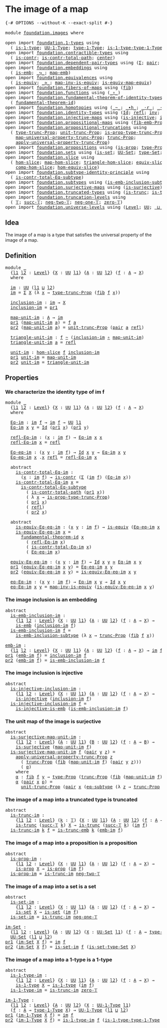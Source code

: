 # The image of a map

<pre class="Agda"><a id="31" class="Symbol">{-#</a> <a id="35" class="Keyword">OPTIONS</a> <a id="43" class="Pragma">--without-K</a> <a id="55" class="Pragma">--exact-split</a> <a id="69" class="Symbol">#-}</a>

<a id="74" class="Keyword">module</a> <a id="81" href="foundation.images.html" class="Module">foundation.images</a> <a id="99" class="Keyword">where</a>

<a id="106" class="Keyword">open</a> <a id="111" class="Keyword">import</a> <a id="118" href="foundation.1-types.html" class="Module">foundation.1-types</a> <a id="137" class="Keyword">using</a>
  <a id="145" class="Symbol">(</a> <a id="147" href="foundation-core.1-types.html#654" class="Function">is-1-type</a><a id="156" class="Symbol">;</a> <a id="158" href="foundation-core.1-types.html#720" class="Function">UU-1-Type</a><a id="167" class="Symbol">;</a> <a id="169" href="foundation-core.1-types.html#792" class="Function">type-1-Type</a><a id="180" class="Symbol">;</a> <a id="182" href="foundation-core.1-types.html#869" class="Function">is-1-type-type-1-Type</a><a id="203" class="Symbol">)</a>
<a id="205" class="Keyword">open</a> <a id="210" class="Keyword">import</a> <a id="217" href="foundation.contractible-types.html" class="Module">foundation.contractible-types</a> <a id="247" class="Keyword">using</a>
  <a id="255" class="Symbol">(</a> <a id="257" href="foundation-core.contractible-types.html#992" class="Function">is-contr</a><a id="265" class="Symbol">;</a> <a id="267" href="foundation-core.contractible-types.html#2037" class="Function">is-contr-total-path</a><a id="286" class="Symbol">;</a> <a id="288" href="foundation-core.contractible-types.html#1085" class="Function">center</a><a id="294" class="Symbol">)</a>
<a id="296" class="Keyword">open</a> <a id="301" class="Keyword">import</a> <a id="308" href="foundation.dependent-pair-types.html" class="Module">foundation.dependent-pair-types</a> <a id="340" class="Keyword">using</a> <a id="346" class="Symbol">(</a><a id="347" href="foundation-core.dependent-pair-types.html#502" class="Record">Σ</a><a id="348" class="Symbol">;</a> <a id="350" href="foundation-core.dependent-pair-types.html#575" class="InductiveConstructor">pair</a><a id="354" class="Symbol">;</a> <a id="356" href="foundation-core.dependent-pair-types.html#592" class="Field">pr1</a><a id="359" class="Symbol">;</a> <a id="361" href="foundation-core.dependent-pair-types.html#604" class="Field">pr2</a><a id="364" class="Symbol">)</a>
<a id="366" class="Keyword">open</a> <a id="371" class="Keyword">import</a> <a id="378" href="foundation.embeddings.html" class="Module">foundation.embeddings</a> <a id="400" class="Keyword">using</a>
  <a id="408" class="Symbol">(</a> <a id="410" href="foundation-core.embeddings.html#980" class="Function">is-emb</a><a id="416" class="Symbol">;</a> <a id="418" href="foundation-core.embeddings.html#1062" class="Function Operator">_↪_</a><a id="421" class="Symbol">;</a> <a id="423" href="foundation-core.embeddings.html#1205" class="Function">map-emb</a><a id="430" class="Symbol">)</a>
<a id="432" class="Keyword">open</a> <a id="437" class="Keyword">import</a> <a id="444" href="foundation.equivalences.html" class="Module">foundation.equivalences</a> <a id="468" class="Keyword">using</a>
  <a id="476" class="Symbol">(</a> <a id="478" href="foundation-core.equivalences.html#1542" class="Function">is-equiv</a><a id="486" class="Symbol">;</a> <a id="488" href="foundation-core.equivalences.html#1607" class="Function Operator">_≃_</a><a id="491" class="Symbol">;</a> <a id="493" href="foundation-core.equivalences.html#4173" class="Function">map-inv-is-equiv</a><a id="509" class="Symbol">;</a> <a id="511" href="foundation-core.equivalences.html#1862" class="Function">is-equiv-map-equiv</a><a id="529" class="Symbol">)</a>
<a id="531" class="Keyword">open</a> <a id="536" class="Keyword">import</a> <a id="543" href="foundation.fibers-of-maps.html" class="Module">foundation.fibers-of-maps</a> <a id="569" class="Keyword">using</a> <a id="575" class="Symbol">(</a><a id="576" href="foundation-core.fibers-of-maps.html#928" class="Function">fib</a><a id="579" class="Symbol">)</a>
<a id="581" class="Keyword">open</a> <a id="586" class="Keyword">import</a> <a id="593" href="foundation.functions.html" class="Module">foundation.functions</a> <a id="614" class="Keyword">using</a> <a id="620" class="Symbol">(</a><a id="621" href="foundation-core.functions.html#407" class="Function Operator">_∘_</a><a id="624" class="Symbol">)</a>
<a id="626" class="Keyword">open</a> <a id="631" class="Keyword">import</a> <a id="638" href="foundation.fundamental-theorem-of-identity-types.html" class="Module">foundation.fundamental-theorem-of-identity-types</a> <a id="687" class="Keyword">using</a>
  <a id="695" class="Symbol">(</a> <a id="697" href="foundation-core.fundamental-theorem-of-identity-types.html#1888" class="Function">fundamental-theorem-id</a><a id="719" class="Symbol">)</a>
<a id="721" class="Keyword">open</a> <a id="726" class="Keyword">import</a> <a id="733" href="foundation.homotopies.html" class="Module">foundation.homotopies</a> <a id="755" class="Keyword">using</a> <a id="761" class="Symbol">(</a><a id="762" href="foundation-core.homotopies.html#545" class="Function Operator">_~_</a><a id="765" class="Symbol">;</a> <a id="767" href="foundation-core.homotopies.html#1136" class="Function Operator">_∙h_</a><a id="771" class="Symbol">;</a> <a id="773" href="foundation-core.homotopies.html#2052" class="Function Operator">_·r_</a><a id="777" class="Symbol">;</a> <a id="779" href="foundation-core.homotopies.html#1846" class="Function Operator">_·l_</a><a id="783" class="Symbol">)</a>
<a id="785" class="Keyword">open</a> <a id="790" class="Keyword">import</a> <a id="797" href="foundation.identity-types.html" class="Module">foundation.identity-types</a> <a id="823" class="Keyword">using</a> <a id="829" class="Symbol">(</a><a id="830" href="foundation-core.identity-types.html#641" class="Datatype">Id</a><a id="832" class="Symbol">;</a> <a id="834" href="foundation-core.identity-types.html#694" class="InductiveConstructor">refl</a><a id="838" class="Symbol">;</a> <a id="840" href="foundation-core.identity-types.html#1552" class="Function">inv</a><a id="843" class="Symbol">;</a> <a id="845" href="foundation-core.identity-types.html#1239" class="Function Operator">_∙_</a><a id="848" class="Symbol">)</a>
<a id="850" class="Keyword">open</a> <a id="855" class="Keyword">import</a> <a id="862" href="foundation.injective-maps.html" class="Module">foundation.injective-maps</a> <a id="888" class="Keyword">using</a> <a id="894" class="Symbol">(</a><a id="895" href="foundation.injective-maps.html#1295" class="Function">is-injective</a><a id="907" class="Symbol">;</a> <a id="909" href="foundation.injective-maps.html#3649" class="Function">is-injective-is-emb</a><a id="928" class="Symbol">)</a>
<a id="930" class="Keyword">open</a> <a id="935" class="Keyword">import</a> <a id="942" href="foundation.propositional-maps.html" class="Module">foundation.propositional-maps</a> <a id="972" class="Keyword">using</a> <a id="978" class="Symbol">(</a><a id="979" href="foundation-core.propositional-maps.html#2460" class="Function">fib-emb-Prop</a><a id="991" class="Symbol">)</a>
<a id="993" class="Keyword">open</a> <a id="998" class="Keyword">import</a> <a id="1005" href="foundation.propositional-truncations.html" class="Module">foundation.propositional-truncations</a> <a id="1042" class="Keyword">using</a>
  <a id="1050" class="Symbol">(</a> <a id="1052" href="foundation.propositional-truncations.html#2012" class="Function">type-trunc-Prop</a><a id="1067" class="Symbol">;</a> <a id="1069" href="foundation.propositional-truncations.html#2096" class="Function">unit-trunc-Prop</a><a id="1084" class="Symbol">;</a> <a id="1086" href="foundation.propositional-truncations.html#2191" class="Function">is-prop-type-trunc-Prop</a><a id="1109" class="Symbol">;</a>
    <a id="1115" href="foundation.propositional-truncations.html#5222" class="Function">map-universal-property-trunc-Prop</a><a id="1148" class="Symbol">;</a> <a id="1150" href="foundation.propositional-truncations.html#2510" class="Function">trunc-Prop</a><a id="1160" class="Symbol">;</a>
    <a id="1166" href="foundation.propositional-truncations.html#5581" class="Function">apply-universal-property-trunc-Prop</a><a id="1201" class="Symbol">)</a>
<a id="1203" class="Keyword">open</a> <a id="1208" class="Keyword">import</a> <a id="1215" href="foundation.propositions.html" class="Module">foundation.propositions</a> <a id="1239" class="Keyword">using</a> <a id="1245" class="Symbol">(</a><a id="1246" href="foundation-core.propositions.html#1295" class="Function">is-prop</a><a id="1253" class="Symbol">;</a> <a id="1255" href="foundation-core.propositions.html#1482" class="Function">type-Prop</a><a id="1264" class="Symbol">)</a>
<a id="1266" class="Keyword">open</a> <a id="1271" class="Keyword">import</a> <a id="1278" href="foundation.sets.html" class="Module">foundation.sets</a> <a id="1294" class="Keyword">using</a> <a id="1300" class="Symbol">(</a><a id="1301" href="foundation-core.sets.html#1099" class="Function">is-set</a><a id="1307" class="Symbol">;</a> <a id="1309" href="foundation-core.sets.html#1177" class="Function">UU-Set</a><a id="1315" class="Symbol">;</a> <a id="1317" href="foundation-core.sets.html#1291" class="Function">type-Set</a><a id="1325" class="Symbol">;</a> <a id="1327" href="foundation-core.sets.html#1342" class="Function">is-set-type-Set</a><a id="1342" class="Symbol">)</a>
<a id="1344" class="Keyword">open</a> <a id="1349" class="Keyword">import</a> <a id="1356" href="foundation.slice.html" class="Module">foundation.slice</a> <a id="1373" class="Keyword">using</a>
  <a id="1381" class="Symbol">(</a> <a id="1383" href="foundation.slice.html#2935" class="Function">hom-slice</a><a id="1392" class="Symbol">;</a> <a id="1394" href="foundation.slice.html#3111" class="Function">map-hom-slice</a><a id="1407" class="Symbol">;</a> <a id="1409" href="foundation.slice.html#3263" class="Function">triangle-hom-slice</a><a id="1427" class="Symbol">;</a> <a id="1429" href="foundation.slice.html#8071" class="Function">equiv-slice</a><a id="1440" class="Symbol">;</a> <a id="1442" href="foundation.slice.html#3639" class="Function">htpy-hom-slice</a><a id="1456" class="Symbol">;</a>
    <a id="1462" href="foundation.slice.html#4396" class="Function">comp-hom-slice</a><a id="1476" class="Symbol">;</a> <a id="1478" href="foundation.slice.html#8263" class="Function">hom-equiv-slice</a><a id="1493" class="Symbol">)</a>
<a id="1495" class="Keyword">open</a> <a id="1500" class="Keyword">import</a> <a id="1507" href="foundation.subtype-identity-principle.html" class="Module">foundation.subtype-identity-principle</a> <a id="1545" class="Keyword">using</a>
  <a id="1553" class="Symbol">(</a> <a id="1555" href="foundation-core.subtype-identity-principle.html#1572" class="Function">is-contr-total-Eq-subtype</a><a id="1580" class="Symbol">)</a>
<a id="1582" class="Keyword">open</a> <a id="1587" class="Keyword">import</a> <a id="1594" href="foundation.subtypes.html" class="Module">foundation.subtypes</a> <a id="1614" class="Keyword">using</a> <a id="1620" class="Symbol">(</a><a id="1621" href="foundation-core.subtypes.html#3702" class="Function">is-emb-inclusion-subtype</a><a id="1645" class="Symbol">;</a> <a id="1647" href="foundation-core.subtypes.html#3381" class="Function">eq-subtype</a><a id="1657" class="Symbol">)</a>
<a id="1659" class="Keyword">open</a> <a id="1664" class="Keyword">import</a> <a id="1671" href="foundation.surjective-maps.html" class="Module">foundation.surjective-maps</a> <a id="1698" class="Keyword">using</a> <a id="1704" class="Symbol">(</a><a id="1705" href="foundation.surjective-maps.html#1905" class="Function">is-surjective</a><a id="1718" class="Symbol">)</a>
<a id="1720" class="Keyword">open</a> <a id="1725" class="Keyword">import</a> <a id="1732" href="foundation.truncated-types.html" class="Module">foundation.truncated-types</a> <a id="1759" class="Keyword">using</a> <a id="1765" class="Symbol">(</a><a id="1766" href="foundation-core.truncated-types.html#1727" class="Function">is-trunc</a><a id="1774" class="Symbol">;</a> <a id="1776" href="foundation-core.truncated-types.html#5470" class="Function">is-trunc-emb</a><a id="1788" class="Symbol">)</a>
<a id="1790" class="Keyword">open</a> <a id="1795" class="Keyword">import</a> <a id="1802" href="foundation.truncation-levels.html" class="Module">foundation.truncation-levels</a> <a id="1831" class="Keyword">using</a>
  <a id="1839" class="Symbol">(</a> <a id="1841" href="foundation-core.truncation-levels.html#382" class="Datatype">𝕋</a><a id="1842" class="Symbol">;</a> <a id="1844" href="foundation-core.truncation-levels.html#419" class="InductiveConstructor">succ-𝕋</a><a id="1850" class="Symbol">;</a> <a id="1852" href="foundation-core.truncation-levels.html#403" class="InductiveConstructor">neg-two-𝕋</a><a id="1861" class="Symbol">;</a> <a id="1863" href="foundation-core.truncation-levels.html#435" class="Function">neg-one-𝕋</a><a id="1872" class="Symbol">;</a> <a id="1874" href="foundation-core.truncation-levels.html#479" class="Function">zero-𝕋</a><a id="1880" class="Symbol">)</a>
<a id="1882" class="Keyword">open</a> <a id="1887" class="Keyword">import</a> <a id="1894" href="foundation.universe-levels.html" class="Module">foundation.universe-levels</a> <a id="1921" class="Keyword">using</a> <a id="1927" class="Symbol">(</a><a id="1928" href="Agda.Primitive.html#597" class="Postulate">Level</a><a id="1933" class="Symbol">;</a> <a id="1935" href="foundation-core.universe-levels.html#222" class="Primitive">UU</a><a id="1937" class="Symbol">;</a> <a id="1939" href="Agda.Primitive.html#810" class="Primitive Operator">_⊔_</a><a id="1942" class="Symbol">)</a>
</pre>
## Idea

The image of a map is a type that satisfies the universal property of the image of a map.

## Definition

<pre class="Agda"><a id="2072" class="Keyword">module</a> <a id="2079" href="foundation.images.html#2079" class="Module">_</a>
  <a id="2083" class="Symbol">{</a><a id="2084" href="foundation.images.html#2084" class="Bound">l1</a> <a id="2087" href="foundation.images.html#2087" class="Bound">l2</a> <a id="2090" class="Symbol">:</a> <a id="2092" href="Agda.Primitive.html#597" class="Postulate">Level</a><a id="2097" class="Symbol">}</a> <a id="2099" class="Symbol">{</a><a id="2100" href="foundation.images.html#2100" class="Bound">X</a> <a id="2102" class="Symbol">:</a> <a id="2104" href="foundation-core.universe-levels.html#222" class="Primitive">UU</a> <a id="2107" href="foundation.images.html#2084" class="Bound">l1</a><a id="2109" class="Symbol">}</a> <a id="2111" class="Symbol">{</a><a id="2112" href="foundation.images.html#2112" class="Bound">A</a> <a id="2114" class="Symbol">:</a> <a id="2116" href="foundation-core.universe-levels.html#222" class="Primitive">UU</a> <a id="2119" href="foundation.images.html#2087" class="Bound">l2</a><a id="2121" class="Symbol">}</a> <a id="2123" class="Symbol">(</a><a id="2124" href="foundation.images.html#2124" class="Bound">f</a> <a id="2126" class="Symbol">:</a> <a id="2128" href="foundation.images.html#2112" class="Bound">A</a> <a id="2130" class="Symbol">→</a> <a id="2132" href="foundation.images.html#2100" class="Bound">X</a><a id="2133" class="Symbol">)</a>
  <a id="2137" class="Keyword">where</a>
    
  <a id="2150" href="foundation.images.html#2150" class="Function">im</a> <a id="2153" class="Symbol">:</a> <a id="2155" href="foundation-core.universe-levels.html#222" class="Primitive">UU</a> <a id="2158" class="Symbol">(</a><a id="2159" href="foundation.images.html#2084" class="Bound">l1</a> <a id="2162" href="Agda.Primitive.html#810" class="Primitive Operator">⊔</a> <a id="2164" href="foundation.images.html#2087" class="Bound">l2</a><a id="2166" class="Symbol">)</a>
  <a id="2170" href="foundation.images.html#2150" class="Function">im</a> <a id="2173" class="Symbol">=</a> <a id="2175" href="foundation-core.dependent-pair-types.html#502" class="Record">Σ</a> <a id="2177" href="foundation.images.html#2100" class="Bound">X</a> <a id="2179" class="Symbol">(λ</a> <a id="2182" href="foundation.images.html#2182" class="Bound">x</a> <a id="2184" class="Symbol">→</a> <a id="2186" href="foundation.propositional-truncations.html#2012" class="Function">type-trunc-Prop</a> <a id="2202" class="Symbol">(</a><a id="2203" href="foundation-core.fibers-of-maps.html#928" class="Function">fib</a> <a id="2207" href="foundation.images.html#2124" class="Bound">f</a> <a id="2209" href="foundation.images.html#2182" class="Bound">x</a><a id="2210" class="Symbol">))</a>

  <a id="2216" href="foundation.images.html#2216" class="Function">inclusion-im</a> <a id="2229" class="Symbol">:</a> <a id="2231" href="foundation.images.html#2150" class="Function">im</a> <a id="2234" class="Symbol">→</a> <a id="2236" href="foundation.images.html#2100" class="Bound">X</a>
  <a id="2240" href="foundation.images.html#2216" class="Function">inclusion-im</a> <a id="2253" class="Symbol">=</a> <a id="2255" href="foundation-core.dependent-pair-types.html#592" class="Field">pr1</a>

  <a id="2262" href="foundation.images.html#2262" class="Function">map-unit-im</a> <a id="2274" class="Symbol">:</a> <a id="2276" href="foundation.images.html#2112" class="Bound">A</a> <a id="2278" class="Symbol">→</a> <a id="2280" href="foundation.images.html#2150" class="Function">im</a>
  <a id="2285" href="foundation-core.dependent-pair-types.html#592" class="Field">pr1</a> <a id="2289" class="Symbol">(</a><a id="2290" href="foundation.images.html#2262" class="Function">map-unit-im</a> <a id="2302" href="foundation.images.html#2302" class="Bound">a</a><a id="2303" class="Symbol">)</a> <a id="2305" class="Symbol">=</a> <a id="2307" href="foundation.images.html#2124" class="Bound">f</a> <a id="2309" href="foundation.images.html#2302" class="Bound">a</a>
  <a id="2313" href="foundation-core.dependent-pair-types.html#604" class="Field">pr2</a> <a id="2317" class="Symbol">(</a><a id="2318" href="foundation.images.html#2262" class="Function">map-unit-im</a> <a id="2330" href="foundation.images.html#2330" class="Bound">a</a><a id="2331" class="Symbol">)</a> <a id="2333" class="Symbol">=</a> <a id="2335" href="foundation.propositional-truncations.html#2096" class="Function">unit-trunc-Prop</a> <a id="2351" class="Symbol">(</a><a id="2352" href="foundation-core.dependent-pair-types.html#575" class="InductiveConstructor">pair</a> <a id="2357" href="foundation.images.html#2330" class="Bound">a</a> <a id="2359" href="foundation-core.identity-types.html#694" class="InductiveConstructor">refl</a><a id="2363" class="Symbol">)</a>

  <a id="2368" href="foundation.images.html#2368" class="Function">triangle-unit-im</a> <a id="2385" class="Symbol">:</a> <a id="2387" href="foundation.images.html#2124" class="Bound">f</a> <a id="2389" href="foundation-core.homotopies.html#545" class="Function Operator">~</a> <a id="2391" class="Symbol">(</a><a id="2392" href="foundation.images.html#2216" class="Function">inclusion-im</a> <a id="2405" href="foundation-core.functions.html#407" class="Function Operator">∘</a> <a id="2407" href="foundation.images.html#2262" class="Function">map-unit-im</a><a id="2418" class="Symbol">)</a>
  <a id="2422" href="foundation.images.html#2368" class="Function">triangle-unit-im</a> <a id="2439" href="foundation.images.html#2439" class="Bound">a</a> <a id="2441" class="Symbol">=</a> <a id="2443" href="foundation-core.identity-types.html#694" class="InductiveConstructor">refl</a>

  <a id="2451" href="foundation.images.html#2451" class="Function">unit-im</a> <a id="2459" class="Symbol">:</a> <a id="2461" href="foundation.slice.html#2935" class="Function">hom-slice</a> <a id="2471" href="foundation.images.html#2124" class="Bound">f</a> <a id="2473" href="foundation.images.html#2216" class="Function">inclusion-im</a>
  <a id="2488" href="foundation-core.dependent-pair-types.html#592" class="Field">pr1</a> <a id="2492" href="foundation.images.html#2451" class="Function">unit-im</a> <a id="2500" class="Symbol">=</a> <a id="2502" href="foundation.images.html#2262" class="Function">map-unit-im</a>
  <a id="2516" href="foundation-core.dependent-pair-types.html#604" class="Field">pr2</a> <a id="2520" href="foundation.images.html#2451" class="Function">unit-im</a> <a id="2528" class="Symbol">=</a> <a id="2530" href="foundation.images.html#2368" class="Function">triangle-unit-im</a>
</pre>
## Properties

### We characterize the identity type of im f

<pre class="Agda"><a id="2622" class="Keyword">module</a> <a id="2629" href="foundation.images.html#2629" class="Module">_</a>
  <a id="2633" class="Symbol">{</a><a id="2634" href="foundation.images.html#2634" class="Bound">l1</a> <a id="2637" href="foundation.images.html#2637" class="Bound">l2</a> <a id="2640" class="Symbol">:</a> <a id="2642" href="Agda.Primitive.html#597" class="Postulate">Level</a><a id="2647" class="Symbol">}</a> <a id="2649" class="Symbol">{</a><a id="2650" href="foundation.images.html#2650" class="Bound">X</a> <a id="2652" class="Symbol">:</a> <a id="2654" href="foundation-core.universe-levels.html#222" class="Primitive">UU</a> <a id="2657" href="foundation.images.html#2634" class="Bound">l1</a><a id="2659" class="Symbol">}</a> <a id="2661" class="Symbol">{</a><a id="2662" href="foundation.images.html#2662" class="Bound">A</a> <a id="2664" class="Symbol">:</a> <a id="2666" href="foundation-core.universe-levels.html#222" class="Primitive">UU</a> <a id="2669" href="foundation.images.html#2637" class="Bound">l2</a><a id="2671" class="Symbol">}</a> <a id="2673" class="Symbol">(</a><a id="2674" href="foundation.images.html#2674" class="Bound">f</a> <a id="2676" class="Symbol">:</a> <a id="2678" href="foundation.images.html#2662" class="Bound">A</a> <a id="2680" class="Symbol">→</a> <a id="2682" href="foundation.images.html#2650" class="Bound">X</a><a id="2683" class="Symbol">)</a>
  <a id="2687" class="Keyword">where</a>

  <a id="2696" href="foundation.images.html#2696" class="Function">Eq-im</a> <a id="2702" class="Symbol">:</a> <a id="2704" href="foundation.images.html#2150" class="Function">im</a> <a id="2707" href="foundation.images.html#2674" class="Bound">f</a> <a id="2709" class="Symbol">→</a> <a id="2711" href="foundation.images.html#2150" class="Function">im</a> <a id="2714" href="foundation.images.html#2674" class="Bound">f</a> <a id="2716" class="Symbol">→</a> <a id="2718" href="foundation-core.universe-levels.html#222" class="Primitive">UU</a> <a id="2721" href="foundation.images.html#2634" class="Bound">l1</a>
  <a id="2726" href="foundation.images.html#2696" class="Function">Eq-im</a> <a id="2732" href="foundation.images.html#2732" class="Bound">x</a> <a id="2734" href="foundation.images.html#2734" class="Bound">y</a> <a id="2736" class="Symbol">=</a> <a id="2738" href="foundation-core.identity-types.html#641" class="Datatype">Id</a> <a id="2741" class="Symbol">(</a><a id="2742" href="foundation-core.dependent-pair-types.html#592" class="Field">pr1</a> <a id="2746" href="foundation.images.html#2732" class="Bound">x</a><a id="2747" class="Symbol">)</a> <a id="2749" class="Symbol">(</a><a id="2750" href="foundation-core.dependent-pair-types.html#592" class="Field">pr1</a> <a id="2754" href="foundation.images.html#2734" class="Bound">y</a><a id="2755" class="Symbol">)</a>

  <a id="2760" href="foundation.images.html#2760" class="Function">refl-Eq-im</a> <a id="2771" class="Symbol">:</a> <a id="2773" class="Symbol">(</a><a id="2774" href="foundation.images.html#2774" class="Bound">x</a> <a id="2776" class="Symbol">:</a> <a id="2778" href="foundation.images.html#2150" class="Function">im</a> <a id="2781" href="foundation.images.html#2674" class="Bound">f</a><a id="2782" class="Symbol">)</a> <a id="2784" class="Symbol">→</a> <a id="2786" href="foundation.images.html#2696" class="Function">Eq-im</a> <a id="2792" href="foundation.images.html#2774" class="Bound">x</a> <a id="2794" href="foundation.images.html#2774" class="Bound">x</a>
  <a id="2798" href="foundation.images.html#2760" class="Function">refl-Eq-im</a> <a id="2809" href="foundation.images.html#2809" class="Bound">x</a> <a id="2811" class="Symbol">=</a> <a id="2813" href="foundation-core.identity-types.html#694" class="InductiveConstructor">refl</a>

  <a id="2821" href="foundation.images.html#2821" class="Function">Eq-eq-im</a> <a id="2830" class="Symbol">:</a> <a id="2832" class="Symbol">(</a><a id="2833" href="foundation.images.html#2833" class="Bound">x</a> <a id="2835" href="foundation.images.html#2835" class="Bound">y</a> <a id="2837" class="Symbol">:</a> <a id="2839" href="foundation.images.html#2150" class="Function">im</a> <a id="2842" href="foundation.images.html#2674" class="Bound">f</a><a id="2843" class="Symbol">)</a> <a id="2845" class="Symbol">→</a> <a id="2847" href="foundation-core.identity-types.html#641" class="Datatype">Id</a> <a id="2850" href="foundation.images.html#2833" class="Bound">x</a> <a id="2852" href="foundation.images.html#2835" class="Bound">y</a> <a id="2854" class="Symbol">→</a> <a id="2856" href="foundation.images.html#2696" class="Function">Eq-im</a> <a id="2862" href="foundation.images.html#2833" class="Bound">x</a> <a id="2864" href="foundation.images.html#2835" class="Bound">y</a>
  <a id="2868" href="foundation.images.html#2821" class="Function">Eq-eq-im</a> <a id="2877" href="foundation.images.html#2877" class="Bound">x</a> <a id="2879" class="DottedPattern Symbol">.</a><a id="2880" href="foundation.images.html#2877" class="DottedPattern Bound">x</a> <a id="2882" href="foundation-core.identity-types.html#694" class="InductiveConstructor">refl</a> <a id="2887" class="Symbol">=</a> <a id="2889" href="foundation.images.html#2760" class="Function">refl-Eq-im</a> <a id="2900" href="foundation.images.html#2877" class="Bound">x</a>

  <a id="2905" class="Keyword">abstract</a>
    <a id="2918" href="foundation.images.html#2918" class="Function">is-contr-total-Eq-im</a> <a id="2939" class="Symbol">:</a>
      <a id="2947" class="Symbol">(</a><a id="2948" href="foundation.images.html#2948" class="Bound">x</a> <a id="2950" class="Symbol">:</a> <a id="2952" href="foundation.images.html#2150" class="Function">im</a> <a id="2955" href="foundation.images.html#2674" class="Bound">f</a><a id="2956" class="Symbol">)</a> <a id="2958" class="Symbol">→</a> <a id="2960" href="foundation-core.contractible-types.html#992" class="Function">is-contr</a> <a id="2969" class="Symbol">(</a><a id="2970" href="foundation-core.dependent-pair-types.html#502" class="Record">Σ</a> <a id="2972" class="Symbol">(</a><a id="2973" href="foundation.images.html#2150" class="Function">im</a> <a id="2976" href="foundation.images.html#2674" class="Bound">f</a><a id="2977" class="Symbol">)</a> <a id="2979" class="Symbol">(</a><a id="2980" href="foundation.images.html#2696" class="Function">Eq-im</a> <a id="2986" href="foundation.images.html#2948" class="Bound">x</a><a id="2987" class="Symbol">))</a>
    <a id="2994" href="foundation.images.html#2918" class="Function">is-contr-total-Eq-im</a> <a id="3015" href="foundation.images.html#3015" class="Bound">x</a> <a id="3017" class="Symbol">=</a>
      <a id="3025" href="foundation-core.subtype-identity-principle.html#1572" class="Function">is-contr-total-Eq-subtype</a>
        <a id="3059" class="Symbol">(</a> <a id="3061" href="foundation-core.contractible-types.html#2037" class="Function">is-contr-total-path</a> <a id="3081" class="Symbol">(</a><a id="3082" href="foundation-core.dependent-pair-types.html#592" class="Field">pr1</a> <a id="3086" href="foundation.images.html#3015" class="Bound">x</a><a id="3087" class="Symbol">))</a>
        <a id="3098" class="Symbol">(</a> <a id="3100" class="Symbol">λ</a> <a id="3102" href="foundation.images.html#3102" class="Bound">x</a> <a id="3104" class="Symbol">→</a> <a id="3106" href="foundation.propositional-truncations.html#2191" class="Function">is-prop-type-trunc-Prop</a><a id="3129" class="Symbol">)</a>
        <a id="3139" class="Symbol">(</a> <a id="3141" href="foundation-core.dependent-pair-types.html#592" class="Field">pr1</a> <a id="3145" href="foundation.images.html#3015" class="Bound">x</a><a id="3146" class="Symbol">)</a>
        <a id="3156" class="Symbol">(</a> <a id="3158" href="foundation-core.identity-types.html#694" class="InductiveConstructor">refl</a><a id="3162" class="Symbol">)</a>
        <a id="3172" class="Symbol">(</a> <a id="3174" href="foundation-core.dependent-pair-types.html#604" class="Field">pr2</a> <a id="3178" href="foundation.images.html#3015" class="Bound">x</a><a id="3179" class="Symbol">)</a>

  <a id="3184" class="Keyword">abstract</a>
    <a id="3197" href="foundation.images.html#3197" class="Function">is-equiv-Eq-eq-im</a> <a id="3215" class="Symbol">:</a> <a id="3217" class="Symbol">(</a><a id="3218" href="foundation.images.html#3218" class="Bound">x</a> <a id="3220" href="foundation.images.html#3220" class="Bound">y</a> <a id="3222" class="Symbol">:</a> <a id="3224" href="foundation.images.html#2150" class="Function">im</a> <a id="3227" href="foundation.images.html#2674" class="Bound">f</a><a id="3228" class="Symbol">)</a> <a id="3230" class="Symbol">→</a> <a id="3232" href="foundation-core.equivalences.html#1542" class="Function">is-equiv</a> <a id="3241" class="Symbol">(</a><a id="3242" href="foundation.images.html#2821" class="Function">Eq-eq-im</a> <a id="3251" href="foundation.images.html#3218" class="Bound">x</a> <a id="3253" href="foundation.images.html#3220" class="Bound">y</a><a id="3254" class="Symbol">)</a>
    <a id="3260" href="foundation.images.html#3197" class="Function">is-equiv-Eq-eq-im</a> <a id="3278" href="foundation.images.html#3278" class="Bound">x</a> <a id="3280" class="Symbol">=</a>
      <a id="3288" href="foundation-core.fundamental-theorem-of-identity-types.html#1888" class="Function">fundamental-theorem-id</a> <a id="3311" href="foundation.images.html#3278" class="Bound">x</a>
        <a id="3321" class="Symbol">(</a> <a id="3323" href="foundation.images.html#2760" class="Function">refl-Eq-im</a> <a id="3334" href="foundation.images.html#3278" class="Bound">x</a><a id="3335" class="Symbol">)</a>
        <a id="3345" class="Symbol">(</a> <a id="3347" href="foundation.images.html#2918" class="Function">is-contr-total-Eq-im</a> <a id="3368" href="foundation.images.html#3278" class="Bound">x</a><a id="3369" class="Symbol">)</a>
        <a id="3379" class="Symbol">(</a> <a id="3381" href="foundation.images.html#2821" class="Function">Eq-eq-im</a> <a id="3390" href="foundation.images.html#3278" class="Bound">x</a><a id="3391" class="Symbol">)</a>

  <a id="3396" href="foundation.images.html#3396" class="Function">equiv-Eq-eq-im</a> <a id="3411" class="Symbol">:</a> <a id="3413" class="Symbol">(</a><a id="3414" href="foundation.images.html#3414" class="Bound">x</a> <a id="3416" href="foundation.images.html#3416" class="Bound">y</a> <a id="3418" class="Symbol">:</a> <a id="3420" href="foundation.images.html#2150" class="Function">im</a> <a id="3423" href="foundation.images.html#2674" class="Bound">f</a><a id="3424" class="Symbol">)</a> <a id="3426" class="Symbol">→</a> <a id="3428" href="foundation-core.identity-types.html#641" class="Datatype">Id</a> <a id="3431" href="foundation.images.html#3414" class="Bound">x</a> <a id="3433" href="foundation.images.html#3416" class="Bound">y</a> <a id="3435" href="foundation-core.equivalences.html#1607" class="Function Operator">≃</a> <a id="3437" href="foundation.images.html#2696" class="Function">Eq-im</a> <a id="3443" href="foundation.images.html#3414" class="Bound">x</a> <a id="3445" href="foundation.images.html#3416" class="Bound">y</a>
  <a id="3449" href="foundation-core.dependent-pair-types.html#592" class="Field">pr1</a> <a id="3453" class="Symbol">(</a><a id="3454" href="foundation.images.html#3396" class="Function">equiv-Eq-eq-im</a> <a id="3469" href="foundation.images.html#3469" class="Bound">x</a> <a id="3471" href="foundation.images.html#3471" class="Bound">y</a><a id="3472" class="Symbol">)</a> <a id="3474" class="Symbol">=</a> <a id="3476" href="foundation.images.html#2821" class="Function">Eq-eq-im</a> <a id="3485" href="foundation.images.html#3469" class="Bound">x</a> <a id="3487" href="foundation.images.html#3471" class="Bound">y</a>
  <a id="3491" href="foundation-core.dependent-pair-types.html#604" class="Field">pr2</a> <a id="3495" class="Symbol">(</a><a id="3496" href="foundation.images.html#3396" class="Function">equiv-Eq-eq-im</a> <a id="3511" href="foundation.images.html#3511" class="Bound">x</a> <a id="3513" href="foundation.images.html#3513" class="Bound">y</a><a id="3514" class="Symbol">)</a> <a id="3516" class="Symbol">=</a> <a id="3518" href="foundation.images.html#3197" class="Function">is-equiv-Eq-eq-im</a> <a id="3536" href="foundation.images.html#3511" class="Bound">x</a> <a id="3538" href="foundation.images.html#3513" class="Bound">y</a>

  <a id="3543" href="foundation.images.html#3543" class="Function">eq-Eq-im</a> <a id="3552" class="Symbol">:</a> <a id="3554" class="Symbol">(</a><a id="3555" href="foundation.images.html#3555" class="Bound">x</a> <a id="3557" href="foundation.images.html#3557" class="Bound">y</a> <a id="3559" class="Symbol">:</a> <a id="3561" href="foundation.images.html#2150" class="Function">im</a> <a id="3564" href="foundation.images.html#2674" class="Bound">f</a><a id="3565" class="Symbol">)</a> <a id="3567" class="Symbol">→</a> <a id="3569" href="foundation.images.html#2696" class="Function">Eq-im</a> <a id="3575" href="foundation.images.html#3555" class="Bound">x</a> <a id="3577" href="foundation.images.html#3557" class="Bound">y</a> <a id="3579" class="Symbol">→</a> <a id="3581" href="foundation-core.identity-types.html#641" class="Datatype">Id</a> <a id="3584" href="foundation.images.html#3555" class="Bound">x</a> <a id="3586" href="foundation.images.html#3557" class="Bound">y</a>
  <a id="3590" href="foundation.images.html#3543" class="Function">eq-Eq-im</a> <a id="3599" href="foundation.images.html#3599" class="Bound">x</a> <a id="3601" href="foundation.images.html#3601" class="Bound">y</a> <a id="3603" class="Symbol">=</a> <a id="3605" href="foundation-core.equivalences.html#4173" class="Function">map-inv-is-equiv</a> <a id="3622" class="Symbol">(</a><a id="3623" href="foundation.images.html#3197" class="Function">is-equiv-Eq-eq-im</a> <a id="3641" href="foundation.images.html#3599" class="Bound">x</a> <a id="3643" href="foundation.images.html#3601" class="Bound">y</a><a id="3644" class="Symbol">)</a>
</pre>
### The image inclusion is an embedding

<pre class="Agda"><a id="3700" class="Keyword">abstract</a>
  <a id="is-emb-inclusion-im"></a><a id="3711" href="foundation.images.html#3711" class="Function">is-emb-inclusion-im</a> <a id="3731" class="Symbol">:</a>
    <a id="3737" class="Symbol">{</a><a id="3738" href="foundation.images.html#3738" class="Bound">l1</a> <a id="3741" href="foundation.images.html#3741" class="Bound">l2</a> <a id="3744" class="Symbol">:</a> <a id="3746" href="Agda.Primitive.html#597" class="Postulate">Level</a><a id="3751" class="Symbol">}</a> <a id="3753" class="Symbol">{</a><a id="3754" href="foundation.images.html#3754" class="Bound">X</a> <a id="3756" class="Symbol">:</a> <a id="3758" href="foundation-core.universe-levels.html#222" class="Primitive">UU</a> <a id="3761" href="foundation.images.html#3738" class="Bound">l1</a><a id="3763" class="Symbol">}</a> <a id="3765" class="Symbol">{</a><a id="3766" href="foundation.images.html#3766" class="Bound">A</a> <a id="3768" class="Symbol">:</a> <a id="3770" href="foundation-core.universe-levels.html#222" class="Primitive">UU</a> <a id="3773" href="foundation.images.html#3741" class="Bound">l2</a><a id="3775" class="Symbol">}</a> <a id="3777" class="Symbol">(</a><a id="3778" href="foundation.images.html#3778" class="Bound">f</a> <a id="3780" class="Symbol">:</a> <a id="3782" href="foundation.images.html#3766" class="Bound">A</a> <a id="3784" class="Symbol">→</a> <a id="3786" href="foundation.images.html#3754" class="Bound">X</a><a id="3787" class="Symbol">)</a> <a id="3789" class="Symbol">→</a>
    <a id="3795" href="foundation-core.embeddings.html#980" class="Function">is-emb</a> <a id="3802" class="Symbol">(</a><a id="3803" href="foundation.images.html#2216" class="Function">inclusion-im</a> <a id="3816" href="foundation.images.html#3778" class="Bound">f</a><a id="3817" class="Symbol">)</a>
  <a id="3821" href="foundation.images.html#3711" class="Function">is-emb-inclusion-im</a> <a id="3841" href="foundation.images.html#3841" class="Bound">f</a> <a id="3843" class="Symbol">=</a>
    <a id="3849" href="foundation-core.subtypes.html#3702" class="Function">is-emb-inclusion-subtype</a> <a id="3874" class="Symbol">(λ</a> <a id="3877" href="foundation.images.html#3877" class="Bound">x</a> <a id="3879" class="Symbol">→</a> <a id="3881" href="foundation.propositional-truncations.html#2510" class="Function">trunc-Prop</a> <a id="3892" class="Symbol">(</a><a id="3893" href="foundation-core.fibers-of-maps.html#928" class="Function">fib</a> <a id="3897" href="foundation.images.html#3841" class="Bound">f</a> <a id="3899" href="foundation.images.html#3877" class="Bound">x</a><a id="3900" class="Symbol">))</a>

<a id="emb-im"></a><a id="3904" href="foundation.images.html#3904" class="Function">emb-im</a> <a id="3911" class="Symbol">:</a>
  <a id="3915" class="Symbol">{</a><a id="3916" href="foundation.images.html#3916" class="Bound">l1</a> <a id="3919" href="foundation.images.html#3919" class="Bound">l2</a> <a id="3922" class="Symbol">:</a> <a id="3924" href="Agda.Primitive.html#597" class="Postulate">Level</a><a id="3929" class="Symbol">}</a> <a id="3931" class="Symbol">{</a><a id="3932" href="foundation.images.html#3932" class="Bound">X</a> <a id="3934" class="Symbol">:</a> <a id="3936" href="foundation-core.universe-levels.html#222" class="Primitive">UU</a> <a id="3939" href="foundation.images.html#3916" class="Bound">l1</a><a id="3941" class="Symbol">}</a> <a id="3943" class="Symbol">{</a><a id="3944" href="foundation.images.html#3944" class="Bound">A</a> <a id="3946" class="Symbol">:</a> <a id="3948" href="foundation-core.universe-levels.html#222" class="Primitive">UU</a> <a id="3951" href="foundation.images.html#3919" class="Bound">l2</a><a id="3953" class="Symbol">}</a> <a id="3955" class="Symbol">(</a><a id="3956" href="foundation.images.html#3956" class="Bound">f</a> <a id="3958" class="Symbol">:</a> <a id="3960" href="foundation.images.html#3944" class="Bound">A</a> <a id="3962" class="Symbol">→</a> <a id="3964" href="foundation.images.html#3932" class="Bound">X</a><a id="3965" class="Symbol">)</a> <a id="3967" class="Symbol">→</a> <a id="3969" href="foundation.images.html#2150" class="Function">im</a> <a id="3972" href="foundation.images.html#3956" class="Bound">f</a> <a id="3974" href="foundation-core.embeddings.html#1062" class="Function Operator">↪</a> <a id="3976" href="foundation.images.html#3932" class="Bound">X</a>
<a id="3978" href="foundation-core.dependent-pair-types.html#592" class="Field">pr1</a> <a id="3982" class="Symbol">(</a><a id="3983" href="foundation.images.html#3904" class="Function">emb-im</a> <a id="3990" href="foundation.images.html#3990" class="Bound">f</a><a id="3991" class="Symbol">)</a> <a id="3993" class="Symbol">=</a> <a id="3995" href="foundation.images.html#2216" class="Function">inclusion-im</a> <a id="4008" href="foundation.images.html#3990" class="Bound">f</a>
<a id="4010" href="foundation-core.dependent-pair-types.html#604" class="Field">pr2</a> <a id="4014" class="Symbol">(</a><a id="4015" href="foundation.images.html#3904" class="Function">emb-im</a> <a id="4022" href="foundation.images.html#4022" class="Bound">f</a><a id="4023" class="Symbol">)</a> <a id="4025" class="Symbol">=</a> <a id="4027" href="foundation.images.html#3711" class="Function">is-emb-inclusion-im</a> <a id="4047" href="foundation.images.html#4022" class="Bound">f</a>
</pre>
### The image inclusion is injective

<pre class="Agda"><a id="4100" class="Keyword">abstract</a>
  <a id="is-injective-inclusion-im"></a><a id="4111" href="foundation.images.html#4111" class="Function">is-injective-inclusion-im</a> <a id="4137" class="Symbol">:</a>
    <a id="4143" class="Symbol">{</a><a id="4144" href="foundation.images.html#4144" class="Bound">l1</a> <a id="4147" href="foundation.images.html#4147" class="Bound">l2</a> <a id="4150" class="Symbol">:</a> <a id="4152" href="Agda.Primitive.html#597" class="Postulate">Level</a><a id="4157" class="Symbol">}</a> <a id="4159" class="Symbol">{</a><a id="4160" href="foundation.images.html#4160" class="Bound">X</a> <a id="4162" class="Symbol">:</a> <a id="4164" href="foundation-core.universe-levels.html#222" class="Primitive">UU</a> <a id="4167" href="foundation.images.html#4144" class="Bound">l1</a><a id="4169" class="Symbol">}</a> <a id="4171" class="Symbol">{</a><a id="4172" href="foundation.images.html#4172" class="Bound">A</a> <a id="4174" class="Symbol">:</a> <a id="4176" href="foundation-core.universe-levels.html#222" class="Primitive">UU</a> <a id="4179" href="foundation.images.html#4147" class="Bound">l2</a><a id="4181" class="Symbol">}</a> <a id="4183" class="Symbol">(</a><a id="4184" href="foundation.images.html#4184" class="Bound">f</a> <a id="4186" class="Symbol">:</a> <a id="4188" href="foundation.images.html#4172" class="Bound">A</a> <a id="4190" class="Symbol">→</a> <a id="4192" href="foundation.images.html#4160" class="Bound">X</a><a id="4193" class="Symbol">)</a> <a id="4195" class="Symbol">→</a>
    <a id="4201" href="foundation.injective-maps.html#1295" class="Function">is-injective</a> <a id="4214" class="Symbol">(</a><a id="4215" href="foundation.images.html#2216" class="Function">inclusion-im</a> <a id="4228" href="foundation.images.html#4184" class="Bound">f</a><a id="4229" class="Symbol">)</a>
  <a id="4233" href="foundation.images.html#4111" class="Function">is-injective-inclusion-im</a> <a id="4259" href="foundation.images.html#4259" class="Bound">f</a> <a id="4261" class="Symbol">=</a>
    <a id="4267" href="foundation.injective-maps.html#3649" class="Function">is-injective-is-emb</a> <a id="4287" class="Symbol">(</a><a id="4288" href="foundation.images.html#3711" class="Function">is-emb-inclusion-im</a> <a id="4308" href="foundation.images.html#4259" class="Bound">f</a><a id="4309" class="Symbol">)</a>
</pre>
### The unit map of the image is surjective

<pre class="Agda"><a id="4369" class="Keyword">abstract</a>
  <a id="is-surjective-map-unit-im"></a><a id="4380" href="foundation.images.html#4380" class="Function">is-surjective-map-unit-im</a> <a id="4406" class="Symbol">:</a>
    <a id="4412" class="Symbol">{</a><a id="4413" href="foundation.images.html#4413" class="Bound">l1</a> <a id="4416" href="foundation.images.html#4416" class="Bound">l2</a> <a id="4419" class="Symbol">:</a> <a id="4421" href="Agda.Primitive.html#597" class="Postulate">Level</a><a id="4426" class="Symbol">}</a> <a id="4428" class="Symbol">{</a><a id="4429" href="foundation.images.html#4429" class="Bound">A</a> <a id="4431" class="Symbol">:</a> <a id="4433" href="foundation-core.universe-levels.html#222" class="Primitive">UU</a> <a id="4436" href="foundation.images.html#4413" class="Bound">l1</a><a id="4438" class="Symbol">}</a> <a id="4440" class="Symbol">{</a><a id="4441" href="foundation.images.html#4441" class="Bound">B</a> <a id="4443" class="Symbol">:</a> <a id="4445" href="foundation-core.universe-levels.html#222" class="Primitive">UU</a> <a id="4448" href="foundation.images.html#4416" class="Bound">l2</a><a id="4450" class="Symbol">}</a> <a id="4452" class="Symbol">(</a><a id="4453" href="foundation.images.html#4453" class="Bound">f</a> <a id="4455" class="Symbol">:</a> <a id="4457" href="foundation.images.html#4429" class="Bound">A</a> <a id="4459" class="Symbol">→</a> <a id="4461" href="foundation.images.html#4441" class="Bound">B</a><a id="4462" class="Symbol">)</a> <a id="4464" class="Symbol">→</a>
    <a id="4470" href="foundation.surjective-maps.html#1905" class="Function">is-surjective</a> <a id="4484" class="Symbol">(</a><a id="4485" href="foundation.images.html#2262" class="Function">map-unit-im</a> <a id="4497" href="foundation.images.html#4453" class="Bound">f</a><a id="4498" class="Symbol">)</a>
  <a id="4502" href="foundation.images.html#4380" class="Function">is-surjective-map-unit-im</a> <a id="4528" href="foundation.images.html#4528" class="Bound">f</a> <a id="4530" class="Symbol">(</a><a id="4531" href="foundation-core.dependent-pair-types.html#575" class="InductiveConstructor">pair</a> <a id="4536" href="foundation.images.html#4536" class="Bound">y</a> <a id="4538" href="foundation.images.html#4538" class="Bound">z</a><a id="4539" class="Symbol">)</a> <a id="4541" class="Symbol">=</a>
    <a id="4547" href="foundation.propositional-truncations.html#5581" class="Function">apply-universal-property-trunc-Prop</a> <a id="4583" href="foundation.images.html#4538" class="Bound">z</a>
      <a id="4591" class="Symbol">(</a> <a id="4593" href="foundation.propositional-truncations.html#2510" class="Function">trunc-Prop</a> <a id="4604" class="Symbol">(</a><a id="4605" href="foundation-core.fibers-of-maps.html#928" class="Function">fib</a> <a id="4609" class="Symbol">(</a><a id="4610" href="foundation.images.html#2262" class="Function">map-unit-im</a> <a id="4622" href="foundation.images.html#4528" class="Bound">f</a><a id="4623" class="Symbol">)</a> <a id="4625" class="Symbol">(</a><a id="4626" href="foundation-core.dependent-pair-types.html#575" class="InductiveConstructor">pair</a> <a id="4631" href="foundation.images.html#4536" class="Bound">y</a> <a id="4633" href="foundation.images.html#4538" class="Bound">z</a><a id="4634" class="Symbol">)))</a>
      <a id="4644" class="Symbol">(</a> <a id="4646" href="foundation.images.html#4663" class="Function">α</a><a id="4647" class="Symbol">)</a>
    <a id="4653" class="Keyword">where</a>
    <a id="4663" href="foundation.images.html#4663" class="Function">α</a> <a id="4665" class="Symbol">:</a> <a id="4667" href="foundation-core.fibers-of-maps.html#928" class="Function">fib</a> <a id="4671" href="foundation.images.html#4528" class="Bound">f</a> <a id="4673" href="foundation.images.html#4536" class="Bound">y</a> <a id="4675" class="Symbol">→</a> <a id="4677" href="foundation-core.propositions.html#1482" class="Function">type-Prop</a> <a id="4687" class="Symbol">(</a><a id="4688" href="foundation.propositional-truncations.html#2510" class="Function">trunc-Prop</a> <a id="4699" class="Symbol">(</a><a id="4700" href="foundation-core.fibers-of-maps.html#928" class="Function">fib</a> <a id="4704" class="Symbol">(</a><a id="4705" href="foundation.images.html#2262" class="Function">map-unit-im</a> <a id="4717" href="foundation.images.html#4528" class="Bound">f</a><a id="4718" class="Symbol">)</a> <a id="4720" class="Symbol">(</a><a id="4721" href="foundation-core.dependent-pair-types.html#575" class="InductiveConstructor">pair</a> <a id="4726" href="foundation.images.html#4536" class="Bound">y</a> <a id="4728" href="foundation.images.html#4538" class="Bound">z</a><a id="4729" class="Symbol">)))</a>
    <a id="4737" href="foundation.images.html#4663" class="Function">α</a> <a id="4739" class="Symbol">(</a><a id="4740" href="foundation-core.dependent-pair-types.html#575" class="InductiveConstructor">pair</a> <a id="4745" href="foundation.images.html#4745" class="Bound">x</a> <a id="4747" href="foundation.images.html#4747" class="Bound">p</a><a id="4748" class="Symbol">)</a> <a id="4750" class="Symbol">=</a>
      <a id="4758" href="foundation.propositional-truncations.html#2096" class="Function">unit-trunc-Prop</a> <a id="4774" class="Symbol">(</a><a id="4775" href="foundation-core.dependent-pair-types.html#575" class="InductiveConstructor">pair</a> <a id="4780" href="foundation.images.html#4745" class="Bound">x</a> <a id="4782" class="Symbol">(</a><a id="4783" href="foundation-core.subtypes.html#3381" class="Function">eq-subtype</a> <a id="4794" class="Symbol">(λ</a> <a id="4797" href="foundation.images.html#4797" class="Bound">z</a> <a id="4799" class="Symbol">→</a> <a id="4801" href="foundation.propositional-truncations.html#2510" class="Function">trunc-Prop</a> <a id="4812" class="Symbol">(</a><a id="4813" href="foundation-core.fibers-of-maps.html#928" class="Function">fib</a> <a id="4817" href="foundation.images.html#4528" class="Bound">f</a> <a id="4819" href="foundation.images.html#4797" class="Bound">z</a><a id="4820" class="Symbol">))</a> <a id="4823" href="foundation.images.html#4747" class="Bound">p</a><a id="4824" class="Symbol">))</a>
</pre>
### The image of a map into a truncated type is truncated

<pre class="Agda"><a id="4899" class="Keyword">abstract</a>
  <a id="is-trunc-im"></a><a id="4910" href="foundation.images.html#4910" class="Function">is-trunc-im</a> <a id="4922" class="Symbol">:</a>
    <a id="4928" class="Symbol">{</a><a id="4929" href="foundation.images.html#4929" class="Bound">l1</a> <a id="4932" href="foundation.images.html#4932" class="Bound">l2</a> <a id="4935" class="Symbol">:</a> <a id="4937" href="Agda.Primitive.html#597" class="Postulate">Level</a><a id="4942" class="Symbol">}</a> <a id="4944" class="Symbol">(</a><a id="4945" href="foundation.images.html#4945" class="Bound">k</a> <a id="4947" class="Symbol">:</a> <a id="4949" href="foundation-core.truncation-levels.html#382" class="Datatype">𝕋</a><a id="4950" class="Symbol">)</a> <a id="4952" class="Symbol">{</a><a id="4953" href="foundation.images.html#4953" class="Bound">X</a> <a id="4955" class="Symbol">:</a> <a id="4957" href="foundation-core.universe-levels.html#222" class="Primitive">UU</a> <a id="4960" href="foundation.images.html#4929" class="Bound">l1</a><a id="4962" class="Symbol">}</a> <a id="4964" class="Symbol">{</a><a id="4965" href="foundation.images.html#4965" class="Bound">A</a> <a id="4967" class="Symbol">:</a> <a id="4969" href="foundation-core.universe-levels.html#222" class="Primitive">UU</a> <a id="4972" href="foundation.images.html#4932" class="Bound">l2</a><a id="4974" class="Symbol">}</a> <a id="4976" class="Symbol">(</a><a id="4977" href="foundation.images.html#4977" class="Bound">f</a> <a id="4979" class="Symbol">:</a> <a id="4981" href="foundation.images.html#4965" class="Bound">A</a> <a id="4983" class="Symbol">→</a> <a id="4985" href="foundation.images.html#4953" class="Bound">X</a><a id="4986" class="Symbol">)</a> <a id="4988" class="Symbol">→</a>
    <a id="4994" href="foundation-core.truncated-types.html#1727" class="Function">is-trunc</a> <a id="5003" class="Symbol">(</a><a id="5004" href="foundation-core.truncation-levels.html#419" class="InductiveConstructor">succ-𝕋</a> <a id="5011" href="foundation.images.html#4945" class="Bound">k</a><a id="5012" class="Symbol">)</a> <a id="5014" href="foundation.images.html#4953" class="Bound">X</a> <a id="5016" class="Symbol">→</a> <a id="5018" href="foundation-core.truncated-types.html#1727" class="Function">is-trunc</a> <a id="5027" class="Symbol">(</a><a id="5028" href="foundation-core.truncation-levels.html#419" class="InductiveConstructor">succ-𝕋</a> <a id="5035" href="foundation.images.html#4945" class="Bound">k</a><a id="5036" class="Symbol">)</a> <a id="5038" class="Symbol">(</a><a id="5039" href="foundation.images.html#2150" class="Function">im</a> <a id="5042" href="foundation.images.html#4977" class="Bound">f</a><a id="5043" class="Symbol">)</a>
  <a id="5047" href="foundation.images.html#4910" class="Function">is-trunc-im</a> <a id="5059" href="foundation.images.html#5059" class="Bound">k</a> <a id="5061" href="foundation.images.html#5061" class="Bound">f</a> <a id="5063" class="Symbol">=</a> <a id="5065" href="foundation-core.truncated-types.html#5470" class="Function">is-trunc-emb</a> <a id="5078" href="foundation.images.html#5059" class="Bound">k</a> <a id="5080" class="Symbol">(</a><a id="5081" href="foundation.images.html#3904" class="Function">emb-im</a> <a id="5088" href="foundation.images.html#5061" class="Bound">f</a><a id="5089" class="Symbol">)</a> 
</pre>
### The image of a map into a proposition is a proposition

<pre class="Agda"><a id="5165" class="Keyword">abstract</a>
  <a id="is-prop-im"></a><a id="5176" href="foundation.images.html#5176" class="Function">is-prop-im</a> <a id="5187" class="Symbol">:</a>
    <a id="5193" class="Symbol">{</a><a id="5194" href="foundation.images.html#5194" class="Bound">l1</a> <a id="5197" href="foundation.images.html#5197" class="Bound">l2</a> <a id="5200" class="Symbol">:</a> <a id="5202" href="Agda.Primitive.html#597" class="Postulate">Level</a><a id="5207" class="Symbol">}</a> <a id="5209" class="Symbol">{</a><a id="5210" href="foundation.images.html#5210" class="Bound">X</a> <a id="5212" class="Symbol">:</a> <a id="5214" href="foundation-core.universe-levels.html#222" class="Primitive">UU</a> <a id="5217" href="foundation.images.html#5194" class="Bound">l1</a><a id="5219" class="Symbol">}</a> <a id="5221" class="Symbol">{</a><a id="5222" href="foundation.images.html#5222" class="Bound">A</a> <a id="5224" class="Symbol">:</a> <a id="5226" href="foundation-core.universe-levels.html#222" class="Primitive">UU</a> <a id="5229" href="foundation.images.html#5197" class="Bound">l2</a><a id="5231" class="Symbol">}</a> <a id="5233" class="Symbol">(</a><a id="5234" href="foundation.images.html#5234" class="Bound">f</a> <a id="5236" class="Symbol">:</a> <a id="5238" href="foundation.images.html#5222" class="Bound">A</a> <a id="5240" class="Symbol">→</a> <a id="5242" href="foundation.images.html#5210" class="Bound">X</a><a id="5243" class="Symbol">)</a> <a id="5245" class="Symbol">→</a>
    <a id="5251" href="foundation-core.propositions.html#1295" class="Function">is-prop</a> <a id="5259" href="foundation.images.html#5210" class="Bound">X</a> <a id="5261" class="Symbol">→</a> <a id="5263" href="foundation-core.propositions.html#1295" class="Function">is-prop</a> <a id="5271" class="Symbol">(</a><a id="5272" href="foundation.images.html#2150" class="Function">im</a> <a id="5275" href="foundation.images.html#5234" class="Bound">f</a><a id="5276" class="Symbol">)</a>
  <a id="5280" href="foundation.images.html#5176" class="Function">is-prop-im</a> <a id="5291" class="Symbol">=</a> <a id="5293" href="foundation.images.html#4910" class="Function">is-trunc-im</a> <a id="5305" href="foundation-core.truncation-levels.html#403" class="InductiveConstructor">neg-two-𝕋</a>
</pre>
### The image of a map into a set is a set

<pre class="Agda"><a id="5372" class="Keyword">abstract</a>
  <a id="is-set-im"></a><a id="5383" href="foundation.images.html#5383" class="Function">is-set-im</a> <a id="5393" class="Symbol">:</a>
    <a id="5399" class="Symbol">{</a><a id="5400" href="foundation.images.html#5400" class="Bound">l1</a> <a id="5403" href="foundation.images.html#5403" class="Bound">l2</a> <a id="5406" class="Symbol">:</a> <a id="5408" href="Agda.Primitive.html#597" class="Postulate">Level</a><a id="5413" class="Symbol">}</a> <a id="5415" class="Symbol">{</a><a id="5416" href="foundation.images.html#5416" class="Bound">X</a> <a id="5418" class="Symbol">:</a> <a id="5420" href="foundation-core.universe-levels.html#222" class="Primitive">UU</a> <a id="5423" href="foundation.images.html#5400" class="Bound">l1</a><a id="5425" class="Symbol">}</a> <a id="5427" class="Symbol">{</a><a id="5428" href="foundation.images.html#5428" class="Bound">A</a> <a id="5430" class="Symbol">:</a> <a id="5432" href="foundation-core.universe-levels.html#222" class="Primitive">UU</a> <a id="5435" href="foundation.images.html#5403" class="Bound">l2</a><a id="5437" class="Symbol">}</a> <a id="5439" class="Symbol">(</a><a id="5440" href="foundation.images.html#5440" class="Bound">f</a> <a id="5442" class="Symbol">:</a> <a id="5444" href="foundation.images.html#5428" class="Bound">A</a> <a id="5446" class="Symbol">→</a> <a id="5448" href="foundation.images.html#5416" class="Bound">X</a><a id="5449" class="Symbol">)</a> <a id="5451" class="Symbol">→</a>
    <a id="5457" href="foundation-core.sets.html#1099" class="Function">is-set</a> <a id="5464" href="foundation.images.html#5416" class="Bound">X</a> <a id="5466" class="Symbol">→</a> <a id="5468" href="foundation-core.sets.html#1099" class="Function">is-set</a> <a id="5475" class="Symbol">(</a><a id="5476" href="foundation.images.html#2150" class="Function">im</a> <a id="5479" href="foundation.images.html#5440" class="Bound">f</a><a id="5480" class="Symbol">)</a>
  <a id="5484" href="foundation.images.html#5383" class="Function">is-set-im</a> <a id="5494" class="Symbol">=</a> <a id="5496" href="foundation.images.html#4910" class="Function">is-trunc-im</a> <a id="5508" href="foundation-core.truncation-levels.html#435" class="Function">neg-one-𝕋</a>

<a id="im-Set"></a><a id="5519" href="foundation.images.html#5519" class="Function">im-Set</a> <a id="5526" class="Symbol">:</a>
  <a id="5530" class="Symbol">{</a><a id="5531" href="foundation.images.html#5531" class="Bound">l1</a> <a id="5534" href="foundation.images.html#5534" class="Bound">l2</a> <a id="5537" class="Symbol">:</a> <a id="5539" href="Agda.Primitive.html#597" class="Postulate">Level</a><a id="5544" class="Symbol">}</a> <a id="5546" class="Symbol">{</a><a id="5547" href="foundation.images.html#5547" class="Bound">A</a> <a id="5549" class="Symbol">:</a> <a id="5551" href="foundation-core.universe-levels.html#222" class="Primitive">UU</a> <a id="5554" href="foundation.images.html#5534" class="Bound">l2</a><a id="5556" class="Symbol">}</a> <a id="5558" class="Symbol">(</a><a id="5559" href="foundation.images.html#5559" class="Bound">X</a> <a id="5561" class="Symbol">:</a> <a id="5563" href="foundation-core.sets.html#1177" class="Function">UU-Set</a> <a id="5570" href="foundation.images.html#5531" class="Bound">l1</a><a id="5572" class="Symbol">)</a> <a id="5574" class="Symbol">(</a><a id="5575" href="foundation.images.html#5575" class="Bound">f</a> <a id="5577" class="Symbol">:</a> <a id="5579" href="foundation.images.html#5547" class="Bound">A</a> <a id="5581" class="Symbol">→</a> <a id="5583" href="foundation-core.sets.html#1291" class="Function">type-Set</a> <a id="5592" href="foundation.images.html#5559" class="Bound">X</a><a id="5593" class="Symbol">)</a> <a id="5595" class="Symbol">→</a>
  <a id="5599" href="foundation-core.sets.html#1177" class="Function">UU-Set</a> <a id="5606" class="Symbol">(</a><a id="5607" href="foundation.images.html#5531" class="Bound">l1</a> <a id="5610" href="Agda.Primitive.html#810" class="Primitive Operator">⊔</a> <a id="5612" href="foundation.images.html#5534" class="Bound">l2</a><a id="5614" class="Symbol">)</a>
<a id="5616" href="foundation-core.dependent-pair-types.html#592" class="Field">pr1</a> <a id="5620" class="Symbol">(</a><a id="5621" href="foundation.images.html#5519" class="Function">im-Set</a> <a id="5628" href="foundation.images.html#5628" class="Bound">X</a> <a id="5630" href="foundation.images.html#5630" class="Bound">f</a><a id="5631" class="Symbol">)</a> <a id="5633" class="Symbol">=</a> <a id="5635" href="foundation.images.html#2150" class="Function">im</a> <a id="5638" href="foundation.images.html#5630" class="Bound">f</a>
<a id="5640" href="foundation-core.dependent-pair-types.html#604" class="Field">pr2</a> <a id="5644" class="Symbol">(</a><a id="5645" href="foundation.images.html#5519" class="Function">im-Set</a> <a id="5652" href="foundation.images.html#5652" class="Bound">X</a> <a id="5654" href="foundation.images.html#5654" class="Bound">f</a><a id="5655" class="Symbol">)</a> <a id="5657" class="Symbol">=</a> <a id="5659" href="foundation.images.html#5383" class="Function">is-set-im</a> <a id="5669" href="foundation.images.html#5654" class="Bound">f</a> <a id="5671" class="Symbol">(</a><a id="5672" href="foundation-core.sets.html#1342" class="Function">is-set-type-Set</a> <a id="5688" href="foundation.images.html#5652" class="Bound">X</a><a id="5689" class="Symbol">)</a>
</pre>
### The image of a map into a 1-type is a 1-type

<pre class="Agda"><a id="5754" class="Keyword">abstract</a>
  <a id="is-1-type-im"></a><a id="5765" href="foundation.images.html#5765" class="Function">is-1-type-im</a> <a id="5778" class="Symbol">:</a>
    <a id="5784" class="Symbol">{</a><a id="5785" href="foundation.images.html#5785" class="Bound">l1</a> <a id="5788" href="foundation.images.html#5788" class="Bound">l2</a> <a id="5791" class="Symbol">:</a> <a id="5793" href="Agda.Primitive.html#597" class="Postulate">Level</a><a id="5798" class="Symbol">}</a> <a id="5800" class="Symbol">{</a><a id="5801" href="foundation.images.html#5801" class="Bound">X</a> <a id="5803" class="Symbol">:</a> <a id="5805" href="foundation-core.universe-levels.html#222" class="Primitive">UU</a> <a id="5808" href="foundation.images.html#5785" class="Bound">l1</a><a id="5810" class="Symbol">}</a> <a id="5812" class="Symbol">{</a><a id="5813" href="foundation.images.html#5813" class="Bound">A</a> <a id="5815" class="Symbol">:</a> <a id="5817" href="foundation-core.universe-levels.html#222" class="Primitive">UU</a> <a id="5820" href="foundation.images.html#5788" class="Bound">l2</a><a id="5822" class="Symbol">}</a> <a id="5824" class="Symbol">(</a><a id="5825" href="foundation.images.html#5825" class="Bound">f</a> <a id="5827" class="Symbol">:</a> <a id="5829" href="foundation.images.html#5813" class="Bound">A</a> <a id="5831" class="Symbol">→</a> <a id="5833" href="foundation.images.html#5801" class="Bound">X</a><a id="5834" class="Symbol">)</a> <a id="5836" class="Symbol">→</a>
    <a id="5842" href="foundation-core.1-types.html#654" class="Function">is-1-type</a> <a id="5852" href="foundation.images.html#5801" class="Bound">X</a> <a id="5854" class="Symbol">→</a> <a id="5856" href="foundation-core.1-types.html#654" class="Function">is-1-type</a> <a id="5866" class="Symbol">(</a><a id="5867" href="foundation.images.html#2150" class="Function">im</a> <a id="5870" href="foundation.images.html#5825" class="Bound">f</a><a id="5871" class="Symbol">)</a>
  <a id="5875" href="foundation.images.html#5765" class="Function">is-1-type-im</a> <a id="5888" class="Symbol">=</a> <a id="5890" href="foundation.images.html#4910" class="Function">is-trunc-im</a> <a id="5902" href="foundation-core.truncation-levels.html#479" class="Function">zero-𝕋</a>

<a id="im-1-Type"></a><a id="5910" href="foundation.images.html#5910" class="Function">im-1-Type</a> <a id="5920" class="Symbol">:</a>
  <a id="5924" class="Symbol">{</a><a id="5925" href="foundation.images.html#5925" class="Bound">l1</a> <a id="5928" href="foundation.images.html#5928" class="Bound">l2</a> <a id="5931" class="Symbol">:</a> <a id="5933" href="Agda.Primitive.html#597" class="Postulate">Level</a><a id="5938" class="Symbol">}</a> <a id="5940" class="Symbol">{</a><a id="5941" href="foundation.images.html#5941" class="Bound">A</a> <a id="5943" class="Symbol">:</a> <a id="5945" href="foundation-core.universe-levels.html#222" class="Primitive">UU</a> <a id="5948" href="foundation.images.html#5928" class="Bound">l2</a><a id="5950" class="Symbol">}</a> <a id="5952" class="Symbol">(</a><a id="5953" href="foundation.images.html#5953" class="Bound">X</a> <a id="5955" class="Symbol">:</a> <a id="5957" href="foundation-core.1-types.html#720" class="Function">UU-1-Type</a> <a id="5967" href="foundation.images.html#5925" class="Bound">l1</a><a id="5969" class="Symbol">)</a>
  <a id="5973" class="Symbol">(</a><a id="5974" href="foundation.images.html#5974" class="Bound">f</a> <a id="5976" class="Symbol">:</a> <a id="5978" href="foundation.images.html#5941" class="Bound">A</a> <a id="5980" class="Symbol">→</a> <a id="5982" href="foundation-core.1-types.html#792" class="Function">type-1-Type</a> <a id="5994" href="foundation.images.html#5953" class="Bound">X</a><a id="5995" class="Symbol">)</a> <a id="5997" class="Symbol">→</a> <a id="5999" href="foundation-core.1-types.html#720" class="Function">UU-1-Type</a> <a id="6009" class="Symbol">(</a><a id="6010" href="foundation.images.html#5925" class="Bound">l1</a> <a id="6013" href="Agda.Primitive.html#810" class="Primitive Operator">⊔</a> <a id="6015" href="foundation.images.html#5928" class="Bound">l2</a><a id="6017" class="Symbol">)</a>
<a id="6019" href="foundation-core.dependent-pair-types.html#592" class="Field">pr1</a> <a id="6023" class="Symbol">(</a><a id="6024" href="foundation.images.html#5910" class="Function">im-1-Type</a> <a id="6034" href="foundation.images.html#6034" class="Bound">X</a> <a id="6036" href="foundation.images.html#6036" class="Bound">f</a><a id="6037" class="Symbol">)</a> <a id="6039" class="Symbol">=</a> <a id="6041" href="foundation.images.html#2150" class="Function">im</a> <a id="6044" href="foundation.images.html#6036" class="Bound">f</a>
<a id="6046" href="foundation-core.dependent-pair-types.html#604" class="Field">pr2</a> <a id="6050" class="Symbol">(</a><a id="6051" href="foundation.images.html#5910" class="Function">im-1-Type</a> <a id="6061" href="foundation.images.html#6061" class="Bound">X</a> <a id="6063" href="foundation.images.html#6063" class="Bound">f</a><a id="6064" class="Symbol">)</a> <a id="6066" class="Symbol">=</a> <a id="6068" href="foundation.images.html#5765" class="Function">is-1-type-im</a> <a id="6081" href="foundation.images.html#6063" class="Bound">f</a> <a id="6083" class="Symbol">(</a><a id="6084" href="foundation-core.1-types.html#869" class="Function">is-1-type-type-1-Type</a> <a id="6106" href="foundation.images.html#6061" class="Bound">X</a><a id="6107" class="Symbol">)</a>
</pre>